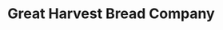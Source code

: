 ---
title: "Great Harvest Bread Company"
url: /missoula/great-harvest-bread-company/
shop: bakery
---